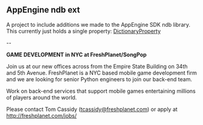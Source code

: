 ## AppEngine ndb ext ##

A project to include additions we made to the AppEngine SDK ndb library.
This currently just holds a single property: [DictionaryProperty](https://github.com/freshplanet/AppEngine-ndb-ext/blob/master/dictionaryProperty.py)

--

**GAME DEVELOPMENT in NYC at FreshPlanet/SongPop**

Join us at our new offices across from the Empire State Building on 34th and 5th Avenue.
FreshPlanet is a NYC based mobile game development firm and we are looking for senior Python engineers to join our back-end team.

Work on back-end services that support mobile games entertaining millions of players around the world.

Please contact Tom Cassidy (tcassidy@freshplanet.com) or apply at http://freshplanet.com/jobs/
